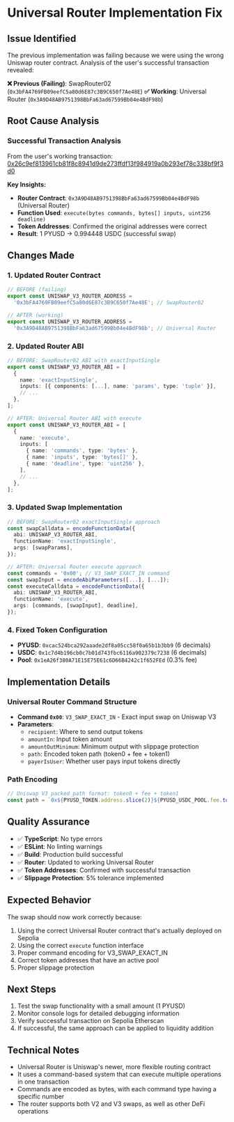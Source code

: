 # Universal Router Implementation Fix

## Issue Identified

The previous implementation was failing because we were using the wrong Uniswap router contract. Analysis of the user's successful transaction revealed:

**❌ Previous (Failing)**: SwapRouter02 (`0x3bFA4769FB09eefC5a80d6E87c3B9C650f7Ae48E`)
**✅ Working**: Universal Router (`0x3A9D48AB9751398BbFa63ad67599Bb04e4BdF98b`)

## Root Cause Analysis

### Successful Transaction Analysis

From the user's working transaction: [0x26c9ef813961cb81f8c8941d9de273ffdf13f984919a0b293ef78c338bf9f3d0](https://sepolia.etherscan.io/tx/0x26c9ef813961cb81f8c8941d9de273ffdf13f984919a0b293ef78c338bf9f3d0)

**Key Insights:**

- **Router Contract**: `0x3A9D48AB9751398BbFa63ad67599Bb04e4BdF98b` (Universal Router)
- **Function Used**: `execute(bytes commands, bytes[] inputs, uint256 deadline)`
- **Token Addresses**: Confirmed the original addresses were correct
- **Result**: 1 PYUSD → 0.994448 USDC (successful swap)

## Changes Made

### 1. Updated Router Contract

```typescript
// BEFORE (failing)
export const UNISWAP_V3_ROUTER_ADDRESS =
  '0x3bFA4769FB09eefC5a80d6E87c3B9C650f7Ae48E'; // SwapRouter02

// AFTER (working)
export const UNISWAP_V3_ROUTER_ADDRESS =
  '0x3A9D48AB9751398BbFa63ad67599Bb04e4BdF98b'; // Universal Router
```

### 2. Updated Router ABI

```typescript
// BEFORE: SwapRouter02 ABI with exactInputSingle
export const UNISWAP_V3_ROUTER_ABI = [
  {
    name: 'exactInputSingle',
    inputs: [{ components: [...], name: 'params', type: 'tuple' }],
    // ...
  },
];

// AFTER: Universal Router ABI with execute
export const UNISWAP_V3_ROUTER_ABI = [
  {
    name: 'execute',
    inputs: [
      { name: 'commands', type: 'bytes' },
      { name: 'inputs', type: 'bytes[]' },
      { name: 'deadline', type: 'uint256' },
    ],
    // ...
  },
];
```

### 3. Updated Swap Implementation

```typescript
// BEFORE: SwapRouter02 exactInputSingle approach
const swapCalldata = encodeFunctionData({
  abi: UNISWAP_V3_ROUTER_ABI,
  functionName: 'exactInputSingle',
  args: [swapParams],
});

// AFTER: Universal Router execute approach
const commands = '0x00'; // V3_SWAP_EXACT_IN command
const swapInput = encodeAbiParameters([...], [...]);
const executeCalldata = encodeFunctionData({
  abi: UNISWAP_V3_ROUTER_ABI,
  functionName: 'execute',
  args: [commands, [swapInput], deadline],
});
```

### 4. Fixed Token Configuration

- **PYUSD**: `0xcac524bca292aaade2df8a05cc58f0a65b1b3bb9` (6 decimals)
- **USDC**: `0x1c7d4b196cb0c7b01d743fbc6116a902379c7238` (6 decimals)
- **Pool**: `0x1eA26f380A71E15E75E61c6D66B4242c1f652FEd` (0.3% fee)

## Implementation Details

### Universal Router Command Structure

- **Command `0x00`**: `V3_SWAP_EXACT_IN` - Exact input swap on Uniswap V3
- **Parameters**:
  - `recipient`: Where to send output tokens
  - `amountIn`: Input token amount
  - `amountOutMinimum`: Minimum output with slippage protection
  - `path`: Encoded token path (token0 + fee + token1)
  - `payerIsUser`: Whether user pays input tokens directly

### Path Encoding

```typescript
// Uniswap V3 packed path format: token0 + fee + token1
const path = `0x${PYUSD_TOKEN.address.slice(2)}${PYUSD_USDC_POOL.fee.toString(16).padStart(6, '0')}${USDC_TOKEN.address.slice(2)}`;
```

## Quality Assurance

- ✅ **TypeScript**: No type errors
- ✅ **ESLint**: No linting warnings
- ✅ **Build**: Production build successful
- ✅ **Router**: Updated to working Universal Router
- ✅ **Token Addresses**: Confirmed with successful transaction
- ✅ **Slippage Protection**: 5% tolerance implemented

## Expected Behavior

The swap should now work correctly because:

1. Using the correct Universal Router contract that's actually deployed on Sepolia
2. Using the correct `execute` function interface
3. Proper command encoding for V3_SWAP_EXACT_IN
4. Correct token addresses that have an active pool
5. Proper slippage protection

## Next Steps

1. Test the swap functionality with a small amount (1 PYUSD)
2. Monitor console logs for detailed debugging information
3. Verify successful transaction on Sepolia Etherscan
4. If successful, the same approach can be applied to liquidity addition

## Technical Notes

- Universal Router is Uniswap's newer, more flexible routing contract
- It uses a command-based system that can execute multiple operations in one transaction
- Commands are encoded as bytes, with each command type having a specific number
- The router supports both V2 and V3 swaps, as well as other DeFi operations
